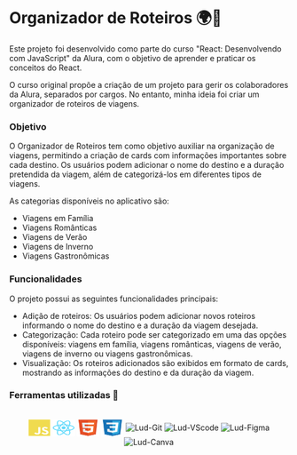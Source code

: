 # Organizador de Roteiros 🌍🛫
Este projeto foi desenvolvido como parte do curso "React: Desenvolvendo com JavaScript" da Alura, com o objetivo de aprender e praticar os conceitos do React.

O curso original propõe a criação de um projeto para gerir os colaboradores da Alura, separados por cargos. No entanto, minha ideia foi criar um organizador de roteiros de viagens.

### Objetivo
O Organizador de Roteiros tem como objetivo auxiliar na organização de viagens, permitindo a criação de cards com informações importantes sobre cada destino. Os usuários podem adicionar o nome do destino e a duração pretendida da viagem, além de categorizá-los em diferentes tipos de viagens.

As categorias disponíveis no aplicativo são:

- Viagens em Família
- Viagens Românticas
- Viagens de Verão
- Viagens de Inverno
- Viagens Gastronômicas

### Funcionalidades
O projeto possui as seguintes funcionalidades principais:

- Adição de roteiros: Os usuários podem adicionar novos roteiros informando o nome do destino e a duração da viagem desejada.
- Categorização: Cada roteiro pode ser categorizado em uma das opções disponíveis: viagens em família, viagens românticas, viagens de verão, viagens de inverno ou viagens gastronômicas.
- Visualização: Os roteiros adicionados são exibidos em formato de cards, mostrando as informações do destino e da duração da viagem. 


### Ferramentas utilizadas 🔧 
<div style="display: inline_block" align="center"><br>
  <img align="center" alt="Lud-Js" height="30" width="40" src="https://raw.githubusercontent.com/devicons/devicon/master/icons/javascript/javascript-plain.svg">
  <img align="center" alt="Lud-React" height="30" width="40" src="https://raw.githubusercontent.com/devicons/devicon/master/icons/react/react-original.svg">
  <img align="center" alt="Lud-HTML" height="30" width="40" src="https://raw.githubusercontent.com/devicons/devicon/master/icons/html5/html5-original.svg">
  <img align="center" alt="Lud-CSS" height="30" width="40" src="https://raw.githubusercontent.com/devicons/devicon/master/icons/css3/css3-original.svg">
  <img align="center" alt="Lud-Git" height="30" width="40" src="https://cdn.jsdelivr.net/gh/devicons/devicon/icons/git/git-original.svg" />
  <img align="center" alt="Lud-VScode" height="30" width="40" src="https://cdn.jsdelivr.net/gh/devicons/devicon/icons/vscode/vscode-original.svg" />
  <img align="center" alt="Lud-Figma" height="30" width="40" src="https://cdn.jsdelivr.net/gh/devicons/devicon/icons/figma/figma-original.svg" />
  <img align="center" alt="Lud-Canva" height="30" width="40" src="https://cdn.jsdelivr.net/gh/devicons/devicon/icons/canva/canva-original.svg" />
</div>
